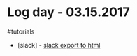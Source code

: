 # Log day - 03.15.2017


#tutorials
- [slack] - [slack export to html](https://levels.io/slack-export-to-html/)
